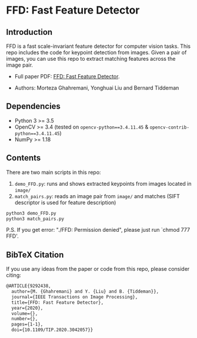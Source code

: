 
# FFD: Fast Feature Detector

## Introduction
FFD is a fast scale-invariant feature detector for computer vision tasks. This repo includes the code for keypoint detection from images. Given a pair of images, you can use this repo to extract matching features across the image pair.



* Full paper PDF: [FFD: Fast Feature Detector](https://arxiv.org/pdf/2012.00859.pdf).

* Authors: Morteza Ghahremani, Yonghuai Liu and Bernard Tiddeman



## Dependencies
* Python 3 >= 3.5
* OpenCV >= 3.4 
    (tested on `opencv-python==3.4.11.45` & `opencv-contrib-python==3.4.11.45`)
* NumPy >= 1.18


## Contents
There are two main scripts in this repo:

1. `demo_FFD.py`: runs and shows extracted keypoints from images located in `image/`
2. `match_pairs.py`: reads an image pair from `image/` and matches (SIFT descriptor is used for feature description)

```sh
python3 demo_FFD.py
python3 match_pairs.py
```
P.S. If you get error: "./FFD: Permission denied", please just run `chmod 777 FFD'.


## BibTeX Citation
If you use any ideas from the paper or code from this repo, please consider citing:

```txt
@ARTICLE{9292438,
  author={M. {Ghahremani} and Y. {Liu} and B. {Tiddeman}},
  journal={IEEE Transactions on Image Processing}, 
  title={FFD: Fast Feature Detector}, 
  year={2020},
  volume={},
  number={},
  pages={1-1},
  doi={10.1109/TIP.2020.3042057}}

```
